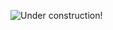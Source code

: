 ![Under construction!](http://textfiles.com/underconstruction/HeHeartlandPark2601underconstructionbar9.gif)
